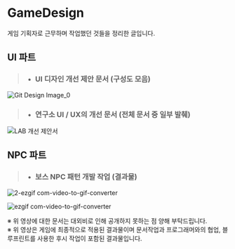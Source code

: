 # GameDesign
게임 기획자로 근무하며 작업했던 것들을 정리한 글입니다.

UI 파트
-
> - ### UI 디자인 개선 제안 문서 (구성도 모음) ###
![Git Design Image_0](https://github.com/user-attachments/assets/437d13d8-e65f-4649-8378-daac05a3c93b)

> - ### 연구소 UI / UX의 개선 문서 (전체 문서 중 일부 발췌) ###
![LAB 개선 제안서](https://github.com/user-attachments/assets/7f60a668-0fc2-4775-a175-1741921467c8)


NPC 파트
-
>- ### 보스 NPC 패턴 개발 작업 (결과물)
![2-ezgif com-video-to-gif-converter](https://github.com/user-attachments/assets/2c911e8a-2c5d-4239-a95a-6c0eb7505d5d)

![ezgif com-video-to-gif-converter](https://github.com/user-attachments/assets/91e9254d-a334-468c-9e08-5049fcb04f1a)

※ 위 영상에 대한 문서는 대외비로 인해 공개하지 못하는 점 양해 부탁드립니다.</br>
※ 위 영상은 게임에 최종적으로 적용된 결과물이며 문서작업과 프로그래머와의 협업, 블루프린트를 사용한 후시 작업이 포함된 결과물입니다.
